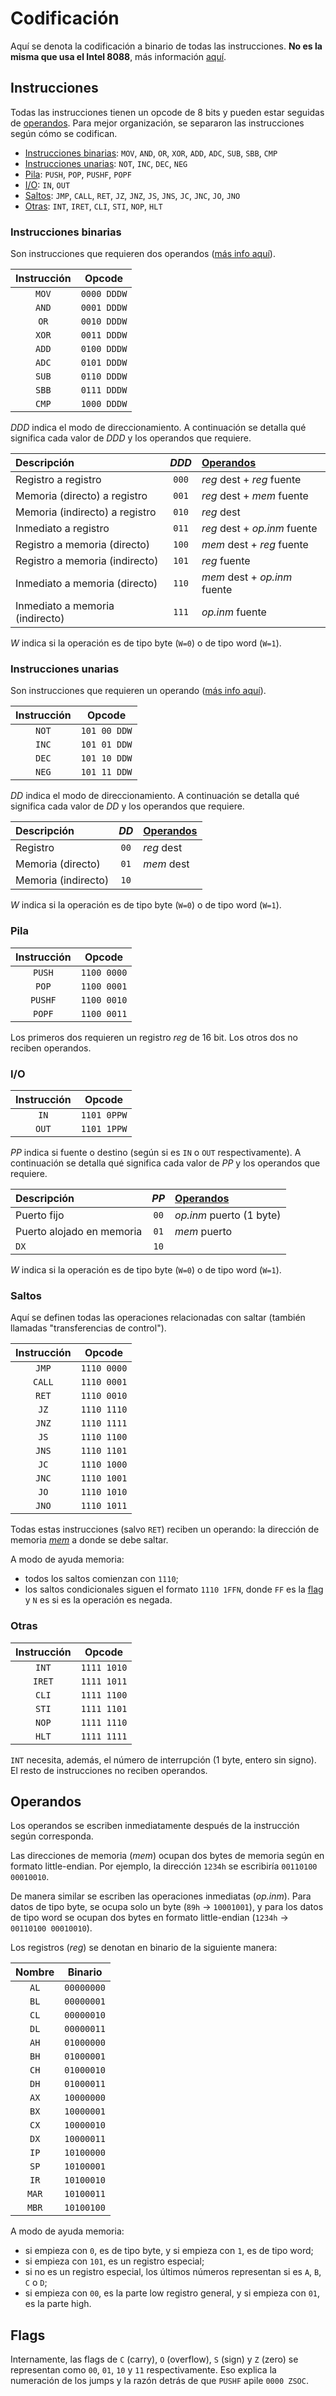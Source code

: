 # Codificación

Aquí se denota la codificación a binario de todas las instrucciones. **No es la misma que usa el Intel 8088**, más información [aquí](/diferencias-con-la-realidad).

## Instrucciones

Todas las instrucciones tienen un opcode de 8 bits y pueden estar seguidas de [operandos](#operandos). Para mejor organización, se separaron las instrucciones según cómo se codifican.

- [Instrucciones binarias](#instrucciones-binarias): `MOV`, `AND`, `OR`, `XOR`, `ADD`, `ADC`, `SUB`, `SBB`, `CMP`
- [Instrucciones unarias](#instrucciones-unarias): `NOT`, `INC`, `DEC`, `NEG`
- [Pila](#pila): `PUSH`, `POP`, `PUSHF`, `POPF`
- [I/O](#i-o): `IN`, `OUT`
- [Saltos](#saltos): `JMP`, `CALL`, `RET`, `JZ`, `JNZ`, `JS`, `JNS`, `JC`, `JNC`, `JO`, `JNO`
- [Otras](#otras): `INT`, `IRET`, `CLI`, `STI`, `NOP`, `HLT`

### Instrucciones binarias

Son instrucciones que requieren dos operandos ([más info aquí](/como-usar/modos-de-direccionamiento#combinaciones-dest-fuente)).

| Instrucción |   Opcode    |
| :---------: | :---------: |
|    `MOV`    | `0000 DDDW` |
|    `AND`    | `0001 DDDW` |
|    `OR`     | `0010 DDDW` |
|    `XOR`    | `0011 DDDW` |
|    `ADD`    | `0100 DDDW` |
|    `ADC`    | `0101 DDDW` |
|    `SUB`    | `0110 DDDW` |
|    `SBB`    | `0111 DDDW` |
|    `CMP`    | `1000 DDDW` |

_DDD_ indica el modo de direccionamiento. A continuación se detalla qué significa cada valor de _DDD_ y los operandos que requiere.

| Descripción                     | _DDD_ | [Operandos](#operandos)      |
| :------------------------------ | :---: | :--------------------------- |
| Registro a registro             | `000` | _reg_ dest + _reg_ fuente    |
| Memoria (directo) a registro    | `001` | _reg_ dest + _mem_ fuente    |
| Memoria (indirecto) a registro  | `010` | _reg_ dest                   |
| Inmediato a registro            | `011` | _reg_ dest + _op.inm_ fuente |
| Registro a memoria (directo)    | `100` | _mem_ dest + _reg_ fuente    |
| Registro a memoria (indirecto)  | `101` | _reg_ fuente                 |
| Inmediato a memoria (directo)   | `110` | _mem_ dest + _op.inm_ fuente |
| Inmediato a memoria (indirecto) | `111` | _op.inm_ fuente              |

_W_ indica si la operación es de tipo byte (`W=0`) o de tipo word (`W=1`).

### Instrucciones unarias

Son instrucciones que requieren un operando ([más info aquí](/como-usar/modos-de-direccionamiento#combinaciones-dest)).

| Instrucción |    Opcode    |
| :---------: | :----------: |
|    `NOT`    | `101 00 DDW` |
|    `INC`    | `101 01 DDW` |
|    `DEC`    | `101 10 DDW` |
|    `NEG`    | `101 11 DDW` |

_DD_ indica el modo de direccionamiento. A continuación se detalla qué significa cada valor de _DD_ y los operandos que requiere.

| Descripción         | _DD_ | [Operandos](#operandos) |
| :------------------ | :--: | :---------------------- |
| Registro            | `00` | _reg_ dest              |
| Memoria (directo)   | `01` | _mem_ dest              |
| Memoria (indirecto) | `10` |                         |

_W_ indica si la operación es de tipo byte (`W=0`) o de tipo word (`W=1`).

### Pila

| Instrucción |   Opcode    |
| :---------: | :---------: |
|   `PUSH`    | `1100 0000` |
|    `POP`    | `1100 0001` |
|   `PUSHF`   | `1100 0010` |
|   `POPF`    | `1100 0011` |

Los primeros dos requieren un registro _reg_ de 16 bit. Los otros dos no reciben operandos.

### I/O

| Instrucción |   Opcode    |
| :---------: | :---------: |
|    `IN`     | `1101 0PPW` |
|    `OUT`    | `1101 1PPW` |

_PP_ indica si fuente o destino (según si es `IN` o `OUT` respectivamente). A continuación se detalla qué significa cada valor de _PP_ y los operandos que requiere.

| Descripción               | _PP_ | [Operandos](#operandos)  |
| :------------------------ | :--: | :----------------------- |
| Puerto fijo               | `00` | _op.inm_ puerto (1 byte) |
| Puerto alojado en memoria | `01` | _mem_ puerto             |
| `DX`                      | `10` |                          |

_W_ indica si la operación es de tipo byte (`W=0`) o de tipo word (`W=1`).

### Saltos

Aquí se definen todas las operaciones relacionadas con saltar (también llamadas "transferencias de control").

| Instrucción |   Opcode    |
| :---------: | :---------: |
|    `JMP`    | `1110 0000` |
|   `CALL`    | `1110 0001` |
|    `RET`    | `1110 0010` |
|    `JZ`     | `1110 1110` |
|    `JNZ`    | `1110 1111` |
|    `JS`     | `1110 1100` |
|    `JNS`    | `1110 1101` |
|    `JC`     | `1110 1000` |
|    `JNC`    | `1110 1001` |
|    `JO`     | `1110 1010` |
|    `JNO`    | `1110 1011` |

Todas estas instrucciones (salvo `RET`) reciben un operando: la dirección de memoria [_mem_](#operandos) a donde se debe saltar.

A modo de ayuda memoria:

- todos los saltos comienzan con `1110`;
- los saltos condicionales siguen el formato `1110 1FFN`, donde `FF` es la [flag](#flags) y `N` es si es la operación es negada.

### Otras

| Instrucción |   Opcode    |
| :---------: | :---------: |
|    `INT`    | `1111 1010` |
|   `IRET`    | `1111 1011` |
|    `CLI`    | `1111 1100` |
|    `STI`    | `1111 1101` |
|    `NOP`    | `1111 1110` |
|    `HLT`    | `1111 1111` |

`INT` necesita, además, el número de interrupción (1 byte, entero sin signo). El resto de instrucciones no reciben operandos.

## Operandos

Los operandos se escriben inmediatamente después de la instrucción según corresponda.

Las direcciones de memoria (_mem_) ocupan dos bytes de memoria según en formato little-endian. Por ejemplo, la dirección `1234h` se escribiría `00110100 00010010`.

De manera similar se escriben las operaciones inmediatas (_op.inm_). Para datos de tipo byte, se ocupa solo un byte (`89h` &rarr; `10001001`), y para los datos de tipo word se ocupan dos bytes en formato little-endian (`1234h` &rarr; `00110100 00010010`).

Los registros (_reg_) se denotan en binario de la siguiente manera:

| Nombre |  Binario   |
| :----: | :--------: |
|  `AL`  | `00000000` |
|  `BL`  | `00000001` |
|  `CL`  | `00000010` |
|  `DL`  | `00000011` |
|  `AH`  | `01000000` |
|  `BH`  | `01000001` |
|  `CH`  | `01000010` |
|  `DH`  | `01000011` |
|  `AX`  | `10000000` |
|  `BX`  | `10000001` |
|  `CX`  | `10000010` |
|  `DX`  | `10000011` |
|  `IP`  | `10100000` |
|  `SP`  | `10100001` |
|  `IR`  | `10100010` |
| `MAR`  | `10100011` |
| `MBR`  | `10100100` |

A modo de ayuda memoria:

- si empieza con `0`, es de tipo byte, y si empieza con `1`, es de tipo word;
- si empieza con `101`, es un registro especial;
- si no es un registro especial, los últimos números representan si es `A`, `B`, `C` o `D`;
- si empieza con `00`, es la parte low registro general, y si empieza con `01`, es la parte high.

## Flags

Internamente, las flags de `C` (carry), `O` (overflow), `S` (sign) y `Z` (zero) se representan como `00`, `01`, `10` y `11` respectivamente. Eso explica la numeración de los jumps y la razón detrás de que `PUSHF` apile `0000 ZSOC`.
